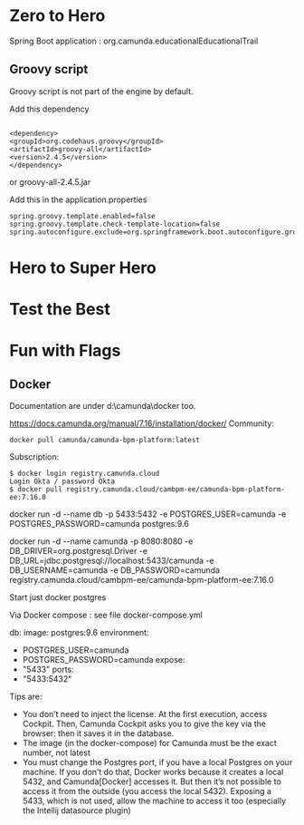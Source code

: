 # Zero to Hero

Spring Boot application : org.camunda.educationalEducationalTrail

## Groovy script
Groovy script is not part of the engine by default.

Add this dependency
`````

<dependency>
<groupId>org.codehaus.groovy</groupId>
<artifactId>groovy-all</artifactId>
<version>2.4.5</version>
</dependency>
`````
or groovy-all-2.4.5.jar

Add this in the application.properties
`````
spring.groovy.template.enabled=false
spring.groovy.template.check-template-location=false
spring.autoconfigure.exclude=org.springframework.boot.autoconfigure.groovy.template.GroovyTemplateAutoConfiguration
`````

# Hero to Super Hero

# Test the Best

# Fun with Flags
## Docker

Documentation are under d:\camunda\docker too.

https://docs.camunda.org/manual/7.16/installation/docker/
Community:

````
docker pull camunda/camunda-bpm-platform:latest
````

Subscription:
````
$ docker login registry.camunda.cloud
Login Okta / password Okta
$ docker pull registry.camunda.cloud/cambpm-ee/camunda-bpm-platform-ee:7.16.0
````

docker run -d --name db -p 5433:5432  -e POSTGRES_USER=camunda -e POSTGRES_PASSWORD=camunda postgres:9.6

docker run -d --name camunda -p 8080:8080  -e DB_DRIVER=org.postgresql.Driver -e DB_URL=jdbc:postgresql://localhost:5433/camunda -e DB_USERNAME=camunda -e DB_PASSWORD=camunda registry.camunda.cloud/cambpm-ee/camunda-bpm-platform-ee:7.16.0

Start just docker postgres

Via Docker compose : see file docker-compose.yml


db:
image: postgres:9.6
environment:
- POSTGRES_USER=camunda
- POSTGRES_PASSWORD=camunda
expose:
- "5433"
ports:
- "5433:5432"

Tips are:
  	
* You don’t need to inject the license. At the first execution, access Cockpit. Then, Camunda Cockpit asks you to give the key via the browser: then it saves it in the database.
* The image (in the docker-compose) for Camunda must be the exact number, not latest
* You must change the Postgres port, if you have a local Postgres on your machine. If you don’t do that, Docker works because it creates a local 5432, and Camunda[Docker] accesses it. But then it’s not possible to access it from the outside (you access the local 5432). Exposing a 5433, which is not used, allow the machine to access it too (especially the Intellij datasource plugin)

 
